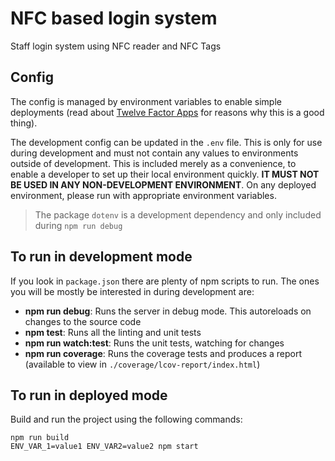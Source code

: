 # NFC based login system
 Staff login system using NFC reader and NFC Tags

## Config

The config is managed by environment variables to enable simple deployments (read about
[Twelve Factor Apps](http://12factor.net) for reasons why this is a good thing).

The development config can be updated in the `.env` file. This is only for use during development and must not contain
any values to environments outside of development. This is included merely as a convenience, to enable a developer to
set up their local environment quickly. **IT MUST NOT BE USED IN ANY NON-DEVELOPMENT ENVIRONMENT**. On any deployed
environment, please run with appropriate environment variables.

> The package `dotenv` is a development dependency and only included during `npm run debug`

## To run in development mode

If you look in `package.json` there are plenty of npm scripts to run.  The ones you will be mostly be interested in
during development are:

 - **npm run debug**: Runs the server in debug mode. This autoreloads on changes to the source code
 - **npm test**: Runs all the linting and unit tests
 - **npm run watch:test**: Runs the unit tests, watching for changes
 - **npm run coverage**: Runs the coverage tests and produces a report (available to view in
    `./coverage/lcov-report/index.html`)

## To run in deployed mode

Build and run the project using the following commands:

    npm run build
    ENV_VAR_1=value1 ENV_VAR2=value2 npm start
